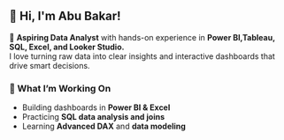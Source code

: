 ## 👋 Hi, I'm Abu Bakar!

🎯 **Aspiring Data Analyst** with hands-on experience in **Power BI,Tableau, SQL, Excel, and Looker Studio.**  
I love turning raw data into clear insights and interactive dashboards that drive smart decisions.
### 🧩 What I’m Working On
- Building dashboards in **Power BI & Excel**
- Practicing **SQL data analysis and joins**
- Learning **Advanced DAX** and **data modeling**
